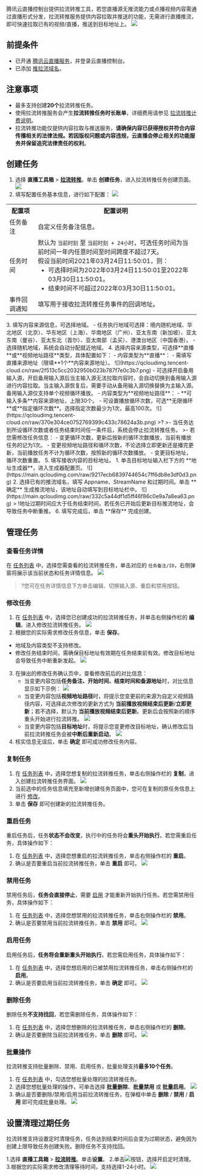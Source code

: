 腾讯云直播控制台提供拉流转推工具，若您直播源无推流能力或点播视频内容需通过直播形式分发，拉流转推服务提供内容拉取并推送的功能，无需进行直播推流，即可快速拉取已有的视频/直播，推送到目标地址上。
![](https://main.qcloudimg.com/raw/f6de61ffe6b43e5342cd0b4936036eaa.svg)

## 前提条件
- 已开通 [腾讯云直播服务](https://cloud.tencent.com/product/css)，并登录云直播控制台。
- 已添加 [推拉流域名](https://cloud.tencent.com/document/product/267/20381)。

## 注意事项
- 最多支持创建**20个**拉流转推任务。
- 使用拉流转推服务会产生**拉流转推任务时长账单**，详细费用请参见 [拉流转推计费说明](https://cloud.tencent.com/document/product/267/53308)。
- 拉流转推功能仅提供内容拉取与推送服务，**请确保内容已获得授权并符合内容传播相关的法律法规。若因版权问题或内容违规，云直播会停止相关的功能服务并保留追究法律责任的权利**。

[](id:create)
## 创建任务
1. 选择 **直播工具箱** > **[拉流转推](https://console.cloud.tencent.com/live/tools/relay)**。单击 **创建任务**，进入拉流转推任务创建页面。
![](https://qcloudimg.tencent-cloud.cn/raw/8edf6529baaa26dc8b4d884ff1231813.png)
2. 填写配置任务基本信息，进行如下配置：
![](https://qcloudimg.tencent-cloud.cn/raw/1ef58553e98318adc7a598ab11dc24b0.png)
<table>
<tr><th width="15%">配置项</th><th>配置说明</th></tr>
<tr>
<td>任务备注</td>
<td>自定义任务备注信息。</td>
</tr><tr>
<td>任务时间</td>
<td>默认为 <code>当前时刻</code> 至 <code>当前时刻 + 24小时</code>，可选任务时间为当前时间一年内任意时间至时间跨度不超过7天。<br>假设当前时间2021年03月24日11:50:01，则：<ul style="margin:0"><li/>可选择时间为2022年03月24日11:50:01至2022年03月30日11:50:01。<li/>结束时间不可超过2022年03月30日11:50:01。</ul></td>
</tr><tr>
<td>事件回调通知</td>
<td>填写用于接收拉流转推任务事件的回调地址。</td>
</tr></table>
3. 填写内容来源信息，可选择地域。
      - 任务执行地域可选择：境内随机地域、华北地区（北京）、华东地区（上海）、华南地区（广州）、亚太东南（新加坡）、亚太东南（曼谷）、亚太东北（首尔）、亚太南部（孟买）、港澳台地区（中国香港）。
      - 选择随机地域，系统会自动分配就近地域。
4. 选择内容来源类型，可选择**直播**或**视频地址路径**类型，具体配置如下：
   - 内容类型为**直播**：
     - 需填写直播来源地址（限填**1个**内容来源地址）。
     ![](https://qcloudimg.tencent-cloud.cn/raw/2f513c5cc2032950b023b787f7e0c3b7.png)
     - 可选择开启备用输入源，开启备用输入源后当主输入源无法拉取内容时，会自动切换到备用输入源进行内容拉取。当主输入源恢复后，需要手动从备用输入源切换替换为主输入源。备用输入源仅支持单个视频循环播放。
   - 内容类型为**视频地址路径**：
      - **可输入多条**内容来源地址，上限30个。
      - 可设置播放循环次数，可选**无限循环**或**指定循环次数**。选择指定次数最少为1次，最高100次。
      ![](https://qcloudimg.tencent-cloud.cn/raw/370e304ce0752769399c433c78624a3b.png)
>? 
>- 当任务达到所设循环次数或者任务结束时间任一条件后，系统会停止拉流转推任务。
>- 若您需修改任务信息：
         - 变更循环次数，更新后按新的循环次数播放，当前有播放任务的记为1次。
		 - 变更视频地址路径和循环次数，不论选择立即更新还是播完更新，当前播放任务不计为循环次数，按照新的循环次数播放。
		 - 变更目标地址，循环次数重置。
5. 填写接收内容的目标地址。
   1. 单击目标地址输入栏下方的 **地址生成器**，进入生成器配置页。
   ![](https://main.qcloudimg.com/raw/9217ecb6839744654c7ff6db8e3df0d3.png)
   2. 选择已有的推流域名，填写 Appname、StreamName 和过期时间。单击 **确定** 生成推流地址，该地址自动填写到目标地址栏中。
   ![](https://main.qcloudimg.com/raw/332c5a44df1d5ff46f86c0e9a7a8ea63.png)
> !地址过期时间应大于任务结束时间，若任务已开始后更新目标推流地址，会导致任务中断重推。
6. 填写完成后，单击 **保存** 完成创建。


## 管理任务
[](id:view)
### 查看任务详情
在 [任务列表](https://console.cloud.tencent.com/live/tools/relay) 中，选择您需查看的拉流转推任务，单击对应的 `任务备注/ID`，右侧弹窗将展示该当前状态和任务详情信息。
![](https://qcloudimg.tencent-cloud.cn/raw/5cb82242bde2609eb89737e2041b96a2.png)

>?您可在任务详情信息下方单击编辑、切换输入源、重启和禁用按钮。


[](id:change)
### 修改任务
1. 在 [任务列表](https://console.cloud.tencent.com/live/tools/relay) 中，选择您已创建成功的拉流转推任务，并单击右侧操作栏的 **编辑**，进入修改拉流转推任务。
![](https://qcloudimg.tencent-cloud.cn/raw/5f349d18e2199fab64974b842dcd6197.png)
2. 根据您的实际需求修改任务信息，单击 **保存**。
 - 地域及内容类型不支持修改。
 - 修改任务结束时间，需确保目标地址有效期在任务结束前有效。修改目标地址会导致任务中断重新发起。
![](https://qcloudimg.tencent-cloud.cn/raw/88bf21646f193c0260f05d90ba730534.png)
3. 在弹出的修改任务确认页中，查看修改前后的对比信息：
   - 当变更内容包括**任务备注、开始时间、结束时间和备源地址**时，对比信息显示如下示例：
 ![](https://qcloudimg.tencent-cloud.cn/raw/ce2499f6446d3365f88e5559048877b5.png)
   - 当变更内容包括**视频地址路径**时，将提示您变更前的来源为自定义视频路径内容，可选择此次修改的更新方式为 **当前播放视频结束后更新**/**立即更新**；若不选择，默认为 **当前播放视频结束后更新**。更新后会按照新的顺序重头开始进行拉流转推。
![](https://qcloudimg.tencent-cloud.cn/raw/40b9366212f8962b7311d94fd54fd2b9.png)
    - 当变更内容包括**目标地址**时，将提示您变更修改目标地址，确认修改后当前拉流转推任务会被**中断后重新启动**。
![](https://qcloudimg.tencent-cloud.cn/raw/9dcc185da0450c19f3b308024c470d8b.png)
4. 核实信息无误后，单击 **确定** 即可成功修改任务内容。

[](id:copy)

### 复制任务
1. 在 [任务列表](https://console.cloud.tencent.com/live/tools/relay) 中，选择您想复制的拉流转推任务，单击右侧操作栏的 **复制**，进入创建拉流转推任务界面。
![](https://qcloudimg.tencent-cloud.cn/raw/d9e0b74a7b0bedfaa685a88f33ca280d.png)
2. 当前选中的任务信息填充至新增创建任务页面中，您可在复制的原任务信息上进行 [修改](#create)。
3. 单击 **保存** 即可创建新的拉流转推任务。



[](id:reboot)
### 重启任务
重启任务后，任务**状态不会改变**，执行中的任务将会**重头开始执行**。若您需重启任务，具体操作如下：

1. 在 [任务列表](https://console.cloud.tencent.com/live/tools/relay) 中，选择您想重启的拉流转推任务，单击右侧操作栏的 **重启**。
2. 确认是否要重启当前拉流转推任务，单击 **重启** 即可。
![](https://main.qcloudimg.com/raw/cfd3357df62a14fb628403b3f0149ce9.png)

[](id:disable)
### 禁用任务
禁用任务后，**任务会直接停止**，需要 [启用](#enable) 才能重新开始执行任务。若您需禁用任务，具体操作如下：

1. 在 [任务列表](https://console.cloud.tencent.com/live/tools/relay) 中，选择您想禁用的拉流转推任务，单击右侧操作栏的 **禁用**。
2. 确认是否要禁用当前拉流转推任务，单击 **禁用** 即可。
![](https://main.qcloudimg.com/raw/f4d68a5a27f958723227d36c39fda20b.png)


[](id:enable)
### 启用任务
启用任务后，**任务将会重新重头开始执行**。若您需启用任务，具体操作如下：

1. 在 [任务列表](https://console.cloud.tencent.com/live/tools/relay) 中，选择您想启用的已被禁用拉流转推任务，单击右侧操作栏的 **启用**。
2. 确认是否要启用当前拉流转推任务，单击 **确定** 即可。
![](https://main.qcloudimg.com/raw/2db6188689cce4b8ac524877988b28b5.png)

[](id:delete)
### 删除任务
删除任务**不支持找回**，若您需删除任务，具体操作如下：

1. 在 [任务列表](https://console.cloud.tencent.com/live/tools/relay) 中，选择您想删除的拉流转推任务，单击右侧操作栏的 **删除**。
2. 确认是否要删除当前拉流转推任务，单击 **删除** 即可。
![](https://main.qcloudimg.com/raw/7428ba2c79d4fda180ce7a0e5d887d38.png)

[](id:batch)
### 批量操作
拉流转推支持批量删除、禁用、启用任务，批量处理支持**最多10个任务**。
1. 在 [任务列表](https://console.cloud.tencent.com/live/tools/relay) 中，勾选您想批量处理的拉流转推任务。
2. 选择您想批量处理的操作，可单击选择 **批量删除**、**批量禁用** 或 **批量启用**。
![](https://main.qcloudimg.com/raw/26e9449f4abe937679e6decc3d7895c9.png)
3. 确认是否要删除/禁用/启用当前拉流转推任务，在弹框中单击 **删除** / **禁用** / **启用** 即可完成批量处理。
![](https://main.qcloudimg.com/raw/8b30604e230cb0b8cd7d253d19daee5d.png)

   
## 设置清理过期任务

拉流转推支持设置定时清理任务，任务达到结束时间后会变为过期状态，避免因为创建上限导致任务创建失败。删除任务不支持找回。

1.选择 **直播工具箱** > **[拉流转推](https://console.cloud.tencent.com/live/tools/relay)**。单击**设置**。
2.单击![](https://qcloudimg.tencent-cloud.cn/raw/7ed257d05a4283dc233ef406520187b4.png)按钮，选择开启定时清理。
3.根据您的实际需求修改清理等待时间，支持选择1-24小时。
![](https://qcloudimg.tencent-cloud.cn/raw/807f175fd72ebdaf361d09e05a770142.png)



